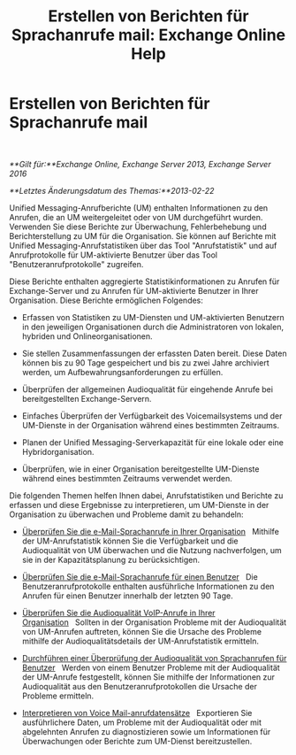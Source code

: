 ﻿---
title: 'Erstellen von Berichten für Sprachanrufe mail: Exchange Online Help'
TOCTitle: Erstellen von Berichten für Sprachanrufe mail
ms:assetid: 3a292d85-ce0f-4c15-b8f2-d1fc92965437
ms:mtpsurl: https://technet.microsoft.com/de-de/library/JJ659062(v=EXCHG.150)
ms:contentKeyID: 50554799
ms.date: 05/23/2018
mtps_version: v=EXCHG.150
ms.translationtype: MT
---

# Erstellen von Berichten für Sprachanrufe mail

 

_**Gilt für:**Exchange Online, Exchange Server 2013, Exchange Server 2016_

_**Letztes Änderungsdatum des Themas:**2013-02-22_

Unified Messaging-Anrufberichte (UM) enthalten Informationen zu den Anrufen, die an UM weitergeleitet oder von UM durchgeführt wurden. Verwenden Sie diese Berichte zur Überwachung, Fehlerbehebung und Berichterstellung zu UM für die Organisation. Sie können auf Berichte mit Unified Messaging-Anrufstatistiken über das Tool "Anrufstatistik" und auf Anrufprotokolle für UM-aktivierte Benutzer über das Tool "Benutzeranrufprotokolle" zugreifen.

Diese Berichte enthalten aggregierte Statistikinformationen zu Anrufen für Exchange-Server und zu Anrufen für UM-aktivierte Benutzer in Ihrer Organisation. Diese Berichte ermöglichen Folgendes:

  - Erfassen von Statistiken zu UM-Diensten und UM-aktivierten Benutzern in den jeweiligen Organisationen durch die Administratoren von lokalen, hybriden und Onlineorganisationen.

  - Sie stellen Zusammenfassungen der erfassten Daten bereit. Diese Daten können bis zu 90 Tage gespeichert und bis zu zwei Jahre archiviert werden, um Aufbewahrungsanforderungen zu erfüllen.

  - Überprüfen der allgemeinen Audioqualität für eingehende Anrufe bei bereitgestellten Exchange-Servern.

  - Einfaches Überprüfen der Verfügbarkeit des Voicemailsystems und der UM-Dienste in der Organisation während eines bestimmten Zeitraums.

  - Planen der Unified Messaging-Serverkapazität für eine lokale oder eine Hybridorganisation.

  - Überprüfen, wie in einer Organisation bereitgestellte UM-Dienste während eines bestimmten Zeitraums verwendet werden.

Die folgenden Themen helfen Ihnen dabei, Anrufstatistiken und Berichte zu erfassen und diese Ergebnisse zu interpretieren, um UM-Dienste in der Organisation zu überwachen und Probleme damit zu behandeln:

  - [Überprüfen Sie die e-Mail-Sprachanrufe in Ihrer Organisation](review-the-voice-mail-calls-in-your-organization-exchange-2013-help.md)   Mithilfe der UM-Anrufstatistik können Sie die Verfügbarkeit und die Audioqualität von UM überwachen und die Nutzung nachverfolgen, um sie in der Kapazitätsplanung zu berücksichtigen.

  - [Überprüfen Sie die e-Mail-Sprachanrufe für einen Benutzer](review-the-voice-mail-calls-for-a-user-exchange-2013-help.md)   Die Benutzeranrufprotokolle enthalten ausführliche Informationen zu den Anrufen für einen Benutzer innerhalb der letzten 90 Tage.

  - [Überprüfen Sie die Audioqualität VoIP-Anrufe in Ihrer Organisation](investigate-the-audio-quality-of-voice-calls-in-your-organization-exchange-2013-help.md)   Sollten in der Organisation Probleme mit der Audioqualität von UM-Anrufen auftreten, können Sie die Ursache des Probleme mithilfe der Audioqualitätsdetails der UM-Anrufstatistik ermitteln.

  - [Durchführen einer Überprüfung der Audioqualität von Sprachanrufen für Benutzer](investigate-the-audio-quality-of-voice-calls-for-a-user-exchange-2013-help.md)   Werden von einem Benutzer Probleme mit der Audioqualität der UM-Anrufe festgestellt, können Sie mithilfe der Informationen zur Audioqualität aus den Benutzeranrufprotokollen die Ursache der Probleme ermitteln.

  - [Interpretieren von Voice Mail-anrufdatensätze](interpret-voice-mail-call-records-exchange-2013-help.md)   Exportieren Sie ausführlichere Daten, um Probleme mit der Audioqualität oder mit abgelehnten Anrufen zu diagnostizieren sowie um Informationen für Überwachungen oder Berichte zum UM-Dienst bereitzustellen.

